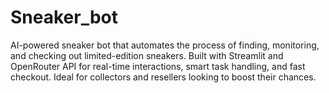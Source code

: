# Sneaker_bot
AI-powered sneaker bot that automates the process of finding, monitoring, and checking out limited-edition sneakers. Built with Streamlit and OpenRouter API for real-time interactions, smart task handling, and fast checkout. Ideal for collectors and resellers looking to boost their chances.
